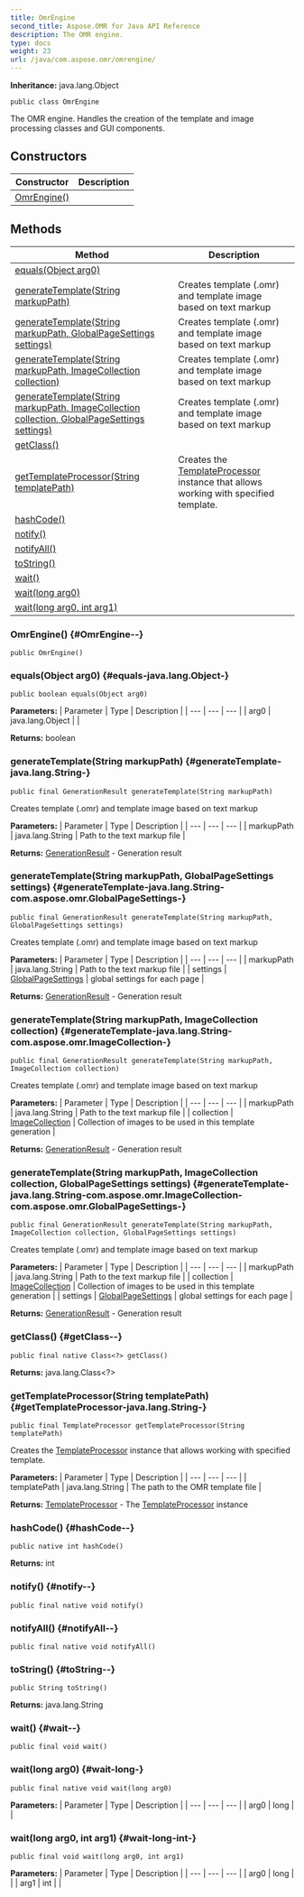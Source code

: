 ```yaml
---
title: OmrEngine
second_title: Aspose.OMR for Java API Reference
description: The OMR engine.
type: docs
weight: 23
url: /java/com.aspose.omr/omrengine/
---
```


**Inheritance:**
java.lang.Object
```
public class OmrEngine
```

The OMR engine. Handles the creation of the template and image processing classes and GUI components.
## Constructors

| Constructor | Description |
| --- | --- |
| [OmrEngine()](#OmrEngine--) |  |
## Methods

| Method | Description |
| --- | --- |
| [equals(Object arg0)](#equals-java.lang.Object-) |  |
| [generateTemplate(String markupPath)](#generateTemplate-java.lang.String-) | Creates template (.omr) and template image based on text markup |
| [generateTemplate(String markupPath, GlobalPageSettings settings)](#generateTemplate-java.lang.String-com.aspose.omr.GlobalPageSettings-) | Creates template (.omr) and template image based on text markup |
| [generateTemplate(String markupPath, ImageCollection collection)](#generateTemplate-java.lang.String-com.aspose.omr.ImageCollection-) | Creates template (.omr) and template image based on text markup |
| [generateTemplate(String markupPath, ImageCollection collection, GlobalPageSettings settings)](#generateTemplate-java.lang.String-com.aspose.omr.ImageCollection-com.aspose.omr.GlobalPageSettings-) | Creates template (.omr) and template image based on text markup |
| [getClass()](#getClass--) |  |
| [getTemplateProcessor(String templatePath)](#getTemplateProcessor-java.lang.String-) | Creates the [TemplateProcessor](../../com.aspose.omr/templateprocessor) instance that allows working with specified template. |
| [hashCode()](#hashCode--) |  |
| [notify()](#notify--) |  |
| [notifyAll()](#notifyAll--) |  |
| [toString()](#toString--) |  |
| [wait()](#wait--) |  |
| [wait(long arg0)](#wait-long-) |  |
| [wait(long arg0, int arg1)](#wait-long-int-) |  |
### OmrEngine() {#OmrEngine--}
```
public OmrEngine()
```


### equals(Object arg0) {#equals-java.lang.Object-}
```
public boolean equals(Object arg0)
```




**Parameters:**
| Parameter | Type | Description |
| --- | --- | --- |
| arg0 | java.lang.Object |  |

**Returns:**
boolean
### generateTemplate(String markupPath) {#generateTemplate-java.lang.String-}
```
public final GenerationResult generateTemplate(String markupPath)
```


Creates template (.omr) and template image based on text markup

**Parameters:**
| Parameter | Type | Description |
| --- | --- | --- |
| markupPath | java.lang.String | Path to the text markup file |

**Returns:**
[GenerationResult](../../com.aspose.omr/generationresult) - Generation result
### generateTemplate(String markupPath, GlobalPageSettings settings) {#generateTemplate-java.lang.String-com.aspose.omr.GlobalPageSettings-}
```
public final GenerationResult generateTemplate(String markupPath, GlobalPageSettings settings)
```


Creates template (.omr) and template image based on text markup

**Parameters:**
| Parameter | Type | Description |
| --- | --- | --- |
| markupPath | java.lang.String | Path to the text markup file |
| settings | [GlobalPageSettings](../../com.aspose.omr/globalpagesettings) | global settings for each page |

**Returns:**
[GenerationResult](../../com.aspose.omr/generationresult) - Generation result
### generateTemplate(String markupPath, ImageCollection collection) {#generateTemplate-java.lang.String-com.aspose.omr.ImageCollection-}
```
public final GenerationResult generateTemplate(String markupPath, ImageCollection collection)
```


Creates template (.omr) and template image based on text markup

**Parameters:**
| Parameter | Type | Description |
| --- | --- | --- |
| markupPath | java.lang.String | Path to the text markup file |
| collection | [ImageCollection](../../com.aspose.omr/imagecollection) | Collection of images to be used in this template generation |

**Returns:**
[GenerationResult](../../com.aspose.omr/generationresult) - Generation result
### generateTemplate(String markupPath, ImageCollection collection, GlobalPageSettings settings) {#generateTemplate-java.lang.String-com.aspose.omr.ImageCollection-com.aspose.omr.GlobalPageSettings-}
```
public final GenerationResult generateTemplate(String markupPath, ImageCollection collection, GlobalPageSettings settings)
```


Creates template (.omr) and template image based on text markup

**Parameters:**
| Parameter | Type | Description |
| --- | --- | --- |
| markupPath | java.lang.String | Path to the text markup file |
| collection | [ImageCollection](../../com.aspose.omr/imagecollection) | Collection of images to be used in this template generation |
| settings | [GlobalPageSettings](../../com.aspose.omr/globalpagesettings) | global settings for each page |

**Returns:**
[GenerationResult](../../com.aspose.omr/generationresult) - Generation result
### getClass() {#getClass--}
```
public final native Class<?> getClass()
```




**Returns:**
java.lang.Class<?>
### getTemplateProcessor(String templatePath) {#getTemplateProcessor-java.lang.String-}
```
public final TemplateProcessor getTemplateProcessor(String templatePath)
```


Creates the [TemplateProcessor](../../com.aspose.omr/templateprocessor) instance that allows working with specified template.

**Parameters:**
| Parameter | Type | Description |
| --- | --- | --- |
| templatePath | java.lang.String | The path to the OMR template file |

**Returns:**
[TemplateProcessor](../../com.aspose.omr/templateprocessor) - The [TemplateProcessor](../../com.aspose.omr/templateprocessor) instance
### hashCode() {#hashCode--}
```
public native int hashCode()
```




**Returns:**
int
### notify() {#notify--}
```
public final native void notify()
```




### notifyAll() {#notifyAll--}
```
public final native void notifyAll()
```




### toString() {#toString--}
```
public String toString()
```




**Returns:**
java.lang.String
### wait() {#wait--}
```
public final void wait()
```




### wait(long arg0) {#wait-long-}
```
public final native void wait(long arg0)
```




**Parameters:**
| Parameter | Type | Description |
| --- | --- | --- |
| arg0 | long |  |

### wait(long arg0, int arg1) {#wait-long-int-}
```
public final void wait(long arg0, int arg1)
```




**Parameters:**
| Parameter | Type | Description |
| --- | --- | --- |
| arg0 | long |  |
| arg1 | int |  |

